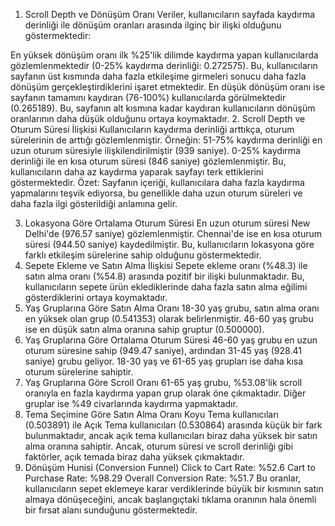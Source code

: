 1. Scroll Depth ve Dönüşüm Oranı
Veriler, kullanıcıların sayfada kaydırma derinliği ile dönüşüm oranları arasında ilginç bir ilişki olduğunu göstermektedir:

En yüksek dönüşüm oranı ilk %25'lik dilimde kaydırma yapan kullanıcılarda gözlemlenmektedir (0-25% kaydırma derinliği: 0.272575). Bu, kullanıcıların sayfanın üst kısmında daha fazla etkileşime girmeleri sonucu daha fazla dönüşüm gerçekleştirdiklerini işaret etmektedir.
En düşük dönüşüm oranı ise sayfanın tamamını kaydıran (76-100%) kullanıcılarda görülmektedir (0.265189). Bu, sayfanın alt kısmına kadar kaydıran kullanıcıların dönüşüm oranlarının daha düşük olduğunu ortaya koymaktadır.
2. Scroll Depth ve Oturum Süresi İlişkisi
Kullanıcıların kaydırma derinliği arttıkça, oturum sürelerinin de arttığı gözlemlenmiştir. Örneğin:
51-75% kaydırma derinliği en uzun oturum süresiyle ilişkilendirilmiştir (939 saniye).
0-25% kaydırma derinliği ile en kısa oturum süresi (846 saniye) gözlemlenmiştir. Bu, kullanıcıların daha az kaydırma yaparak sayfayı terk ettiklerini göstermektedir.
Özet: Sayfanın içeriği, kullanıcılara daha fazla kaydırma yapmalarını teşvik ediyorsa, bu genellikle daha uzun oturum süreleri ve daha fazla ilgi gösterildiği anlamına gelir.

3. Lokasyona Göre Ortalama Oturum Süresi
En uzun oturum süresi New Delhi'de (976.57 saniye) gözlemlenmiştir.
Chennai'de ise en kısa oturum süresi (944.50 saniye) kaydedilmiştir. Bu, kullanıcıların lokasyona göre farklı etkileşim sürelerine sahip olduğunu göstermektedir.
4. Sepete Ekleme ve Satın Alma İlişkisi
Sepete ekleme oranı (%48.3) ile satın alma oranı (%54.8) arasında pozitif bir ilişki bulunmaktadır. Bu, kullanıcıların sepete ürün eklediklerinde daha fazla satın alma eğilimi gösterdiklerini ortaya koymaktadır.
5. Yaş Gruplarına Göre Satın Alma Oranı
18-30 yaş grubu, satın alma oranı en yüksek olan grup (0.541353) olarak belirlenmiştir.
46-60 yaş grubu ise en düşük satın alma oranına sahip gruptur (0.500000).
6. Yaş Gruplarına Göre Ortalama Oturum Süresi
46-60 yaş grubu en uzun oturum süresine sahip (949.47 saniye), ardından 31-45 yaş (928.41 saniye) grubu geliyor.
18-30 yaş ve 61-65 yaş grupları ise daha kısa oturum sürelerine sahiptir.
7. Yaş Gruplarına Göre Scroll Oranı
61-65 yaş grubu, %53.08'lik scroll oranıyla en fazla kaydırma yapan grup olarak öne çıkmaktadır.
Diğer gruplar ise %49 civarlarında kaydırma yapmaktadır.
8. Tema Seçimine Göre Satın Alma Oranı
Koyu Tema kullanıcıları (0.503891) ile Açık Tema kullanıcıları (0.530864) arasında küçük bir fark bulunmaktadır, ancak açık tema kullanıcıları biraz daha yüksek bir satın alma oranına sahiptir.
Ancak, oturum süresi ve scroll derinliği gibi faktörler, açık temada biraz daha yüksek çıkmaktadır.
9. Dönüşüm Hunisi (Conversion Funnel)
Click to Cart Rate: %52.6
Cart to Purchase Rate: %98.29
Overall Conversion Rate: %51.7
Bu oranlar, kullanıcıların sepet eklemeye karar verdiklerinde büyük bir kısmının satın almaya dönüşeceğini, ancak başlangıçtaki tıklama oranının hala önemli bir fırsat alanı sunduğunu göstermektedir.
